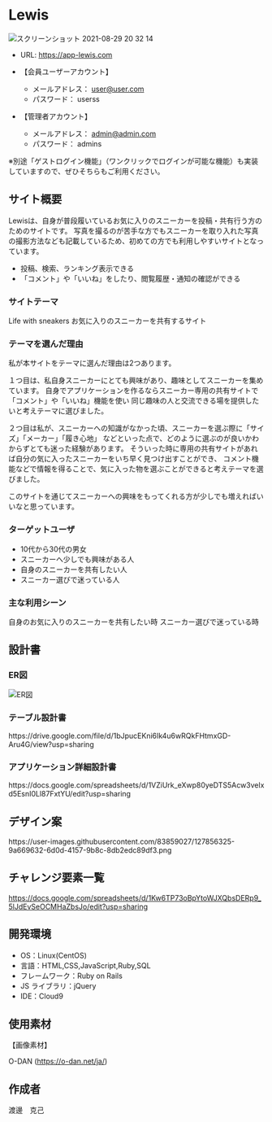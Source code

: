 # Lewis
![スクリーンショット 2021-08-29 20 32 14](https://user-images.githubusercontent.com/83859027/131248965-53c6182c-6c42-4d48-964f-a2f5ef0fdfa2.png)

- URL: https://app-lewis.com

- 【会員ユーザーアカウント】
  - メールアドレス： user@user.com
  - パスワード： userss

- 【管理者アカウント】
  - メールアドレス： admin@admin.com
  - パスワード： admins

 ※別途「ゲストログイン機能」（ワンクリックでログインが可能な機能）も実装していますので、ぜひそちらもご利用ください。

## サイト概要

Lewisは、自身が普段履いているお気に入りのスニーカーを投稿・共有行う方のためのサイトです。
写真を撮るのが苦手な方でもスニーカーを取り入れた写真の撮影方法なども記載しているため、初めての方でも利用しやすいサイトとなっています。
- 投稿、検索、ランキング表示できる
- 「コメント」や「いいね」をしたり、閲覧履歴・通知の確認ができる

### サイトテーマ

Life with sneakers
お気に入りのスニーカーを共有するサイト

### テーマを選んだ理由

私が本サイトをテーマに選んだ理由は2つあります。

１つ目は、私自身スニーカーにとても興味があり、趣味としてスニーカーを集めています。
自身でアプリケーションを作るならスニーカー専用の共有サイトで「コメント」や「いいね」機能を使い
同じ趣味の人と交流できる場を提供したいと考えテーマに選びました。

２つ目は私が、スニーカーへの知識がなかった頃、スニーカーを選ぶ際に「サイズ」「メーカー」「履き心地」
などといった点で、どのように選ぶのが良いかわからずとても迷った経験があります。
そういった時に専用の共有サイトがあれば自分の気に入ったスニーカーをいち早く見つけ出すことができ、
コメント機能などで情報を得ることで、気に入った物を選ぶことができると考えテーマを選びました。

このサイトを通じてスニーカーへの興味をもってくれる方が少しでも増えればいいなと思っています。

### ターゲットユーザ

- 10代から30代の男女
- スニーカーへ少しでも興味がある人
- 自身のスニーカーを共有したい人
- スニーカー選びで迷っている人


### 主な利用シーン

自身のお気に入りのスニーカーを共有したい時
スニーカー選びで迷っている時


## 設計書

### ER図

![ER図](https://user-images.githubusercontent.com/83859027/131615210-aced1a55-11a2-48fb-9022-4910b3cfb10a.png)

### テーブル設計書

<p>https://drive.google.com/file/d/1bJpucEKni6Ik4u6wRQkFHtmxGD-Aru4G/view?usp=sharing</p>

### アプリケーション詳細設計書

<p>https://docs.google.com/spreadsheets/d/1VZiUrk_eXwp80yeDTS5Acw3velxd5EsnI0Ll87FxtYU/edit?usp=sharing</p>

## デザイン案
<p>https://user-images.githubusercontent.com/83859027/127856325-9a669632-6d0d-4157-9b8c-8db2edc89df3.png</p>

## チャレンジ要素一覧

<https://docs.google.com/spreadsheets/d/1Kw6TP73oBpYtoWJXQbsDERp9_5lJdEvSeOCMHaZbsJo/edit?usp=sharing>

## 開発環境

- OS：Linux(CentOS)
- 言語：HTML,CSS,JavaScript,Ruby,SQL
- フレームワーク：Ruby on Rails
- JS ライブラリ：jQuery
- IDE：Cloud9

## 使用素材

【画像素材】

O-DAN (https://o-dan.net/ja/)

## 作成者

渡邊　克己
